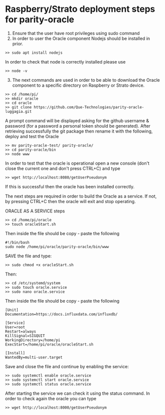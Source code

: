 # Raspberry/Strato deployment steps for parity-oracle

1. Ensure that the user have root privileges using sudo command
2. In order to user the Oracle component Nodejs should be installed in prior.

````
>> sudo apt install nodejs
````
In order to check that node is correctly installed please use
````
>> node -v
````

3. The next commands are used in order to be able to download the Oracle component to a specific directory on Raspberry 
or Strato device. 
````
>> cd /home/pi/
>> mkdir oracle
>> cd oracle
>> git clone https://github.com/Que-Technologies/parity-oracle-luggagia.git
````
A prompt command will be displayed asking for the github username & password (for a password a personal token should be 
generated). After retrieving successfully the git package then rename it with the following, deploy and test the Oracle
````
>> mv parity-oracle-test/ parity-oracle/ 
>> cd parity-oracle/bin
>> node www
````
In order to test that the oracle is operational open a new console (don't close the current one and don't press CTRL+C)
and type
````
>> wget http://localhost:8080/getUserPseudonym
````
If this is successful then the oracle has been installed correctly.

The next steps are required in order to build the Oracle as a service. If not, by pressing CTRL+C then the oracle will exit
and stop operating.

ORACLE AS A SERVICE steps

````
>> cd /home/pi/oracle
>> touch oracleStart.sh
````
Then inside the file should be copy - paste the following
````
#!/bin/bash
sudo node /home/pi/oracle/parity-oracle/bin/www
````

SAVE the file and type:
````
>> sudo chmod +x oracleStart.sh
````
Then:
````
>> cd /etc/systemd/system
>> sudo touch oracle.service
>> sudo nano oracle.service
````
Then inside the file should be copy - paste the following
````
[Unit]
Documentation=https://docs.influxdata.com/influxdb/

[Service]
User=root
Restart=always
KillSignal=SIGQUIT
WorkingDirectory=/home/pi
ExecStart=/home/pi/oracle/oracleStart.sh

[Install]
WantedBy=multi-user.target
````
Save and close the file and continue by enabling the service:
````
>> sudo systemctl enable oracle.service
>> sudo systemctl start oracle.service
>> sudo systemctl status oracle.service
````
After starting the service we can check it using the status command. In order to check again the oracle you can type
````
>> wget http://localhost:8000/getUserPseudonym
````
